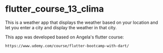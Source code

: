 # flutter_course_13_clima

This is a weather app that displays the weather based on your location and let you enter a city and display the weather in that city.

This app was developed based on Angela's flutter course:

    https://www.udemy.com/course/flutter-bootcamp-with-dart/ 
